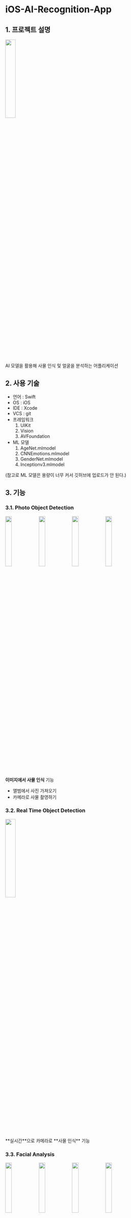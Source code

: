 # iOS-AI-Recognition-App
## 1. 프로젝트 설명 
<img width =  "25%" src = "https://github.com/Soogyung1106/iOS-AI-Recognition-App/assets/50011528/de420fff-75db-4216-8681-4823d8fcb497"/><br/>

<br/>AI 모델을 활용해 사물 인식 및 얼굴을 분석하는 어플리케이션 

## 2. 사용 기술 

- 언어 : Swift
- OS : iOS
- IDE : Xcode
- VCS : git
- 프레임워크 
  1) UIKit<br/>
  2) Vision<br/>
  3) AVFoundation<br/>
- ML 모델
  1) AgeNet.mlmodel<br/>
  2) CNNEmotions.mlmodel<br/>
  3) GenderNet.mlmodel<br/>
  4) Inceptionv3.mlmodel<br/>
     
(참고로 ML 모델은 용량이 너무 커서 깃허브에 업로드가 안 된다.)  


## 3. 기능 
### 3.1. Photo Object Detection
<img width = "20%" src = "https://github.com/Soogyung1106/iOS-AI-Recognition-App/assets/50011528/796eb3e3-173d-42bd-930f-bc5a7b31c3b3"/>
<img width = "20%" src = "https://github.com/Soogyung1106/iOS-AI-Recognition-App/assets/50011528/01509394-b967-404e-84c8-f5b2ab697a83"/>
<img width = "20%" src = "https://github.com/Soogyung1106/iOS-AI-Recognition-App/assets/50011528/d13c221a-3960-4ec0-a33b-5e2fe186e814"/>
<img width = "20%" src = "https://github.com/Soogyung1106/iOS-AI-Recognition-App/assets/50011528/72fd22ab-3ea9-4167-92fd-4199138cd176"/>

<br/>**이미지에서 사물 인식** 기능 <br/>
- 앨범에서 사진 가져오기 
- 카메라로 사물 촬영하기


### 3.2. Real Time Object Detection
<img width = "25%" src="https://github.com/Soogyung1106/iOS-AI-Recognition-App/assets/50011528/79e8389f-5fb9-4afb-b2b9-614ce329c9e3"/>
<br/><br/>**실시간**으로 카메라로 **사물 인식** 기능 

### 3.3. Facial Analysis
<img width = "20%" src = "https://github.com/Soogyung1106/iOS-AI-Recognition-App/assets/50011528/796eb3e3-173d-42bd-930f-bc5a7b31c3b3"/>
<img width = "20%" src = "https://github.com/Soogyung1106/iOS-AI-Recognition-App/assets/50011528/815b559a-1a43-4beb-b74c-bb2982eae743"/> 
<img width = "20%" src = "https://github.com/Soogyung1106/iOS-AI-Recognition-App/assets/50011528/c6b067b6-cfdc-48ce-9e76-bdef7b06c7ab"/> 
<img width = "20%" src = "https://github.com/Soogyung1106/iOS-AI-Recognition-App/assets/50011528/160b3a99-718e-4f14-9e5f-380678d468df"/>

<br/>사람 얼굴로부터 **나이, 성별, 감정 추측** 기능 <br/>
- 앨범에서 사진 가져오기
- 카메라로 얼굴 촬영하기


## 4. 데모 영상  





 
